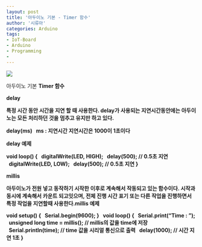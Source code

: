 ```yaml
---
layout: post
title: '아두이노 기본 - Timer 함수'
author: '시류아'
categories: Arduino
tags:
- IoT-Board
- Arduino
- Programming
-
---
```



<script> location.href='https://cafe.naver.com/develoid/776063' ; </script>

<p>
 <p>
  <img src="https://dthumb-phinf.pstatic.net/?src=%22http%3A%2F%2Fblogfiles.naver.net%2FMjAxNzAxMThfMjI2%2FMDAxNDg0NzA1MTUxNzc1.KpEcc-C8CsasW-WfSNIE99O8Ut30K7wTPFwvzfrr1H8g.AuvlN0uPDKgio8XR_3CG9G0N1mfBcSULsfbQIU7yH08g.JPEG.searphiel9%2Farduino_logo.jpg%22&amp;type=cafe_wa740">
 </p>
</p>
<p>
 <p>
  <p>
   아두이노 기본
   <b>Timer 함수
  </p>
 </p>
</p>
<p>
 <p>
  <p>
   delay
  </p>
 </p>
</p>
<p>
 <p>특정 시간 동안 시간을 지연 할 때 사용한다. delay가 사용되는 지연시간동안에는 아두이노는 모든 처리하던 것을 멈추고 유지만 하고 있다.</p>
</p>
<p>
 <p>
  <p>
   delay(ms)
   <b>&nbsp;
   <b>ms&nbsp;:&nbsp;지연시간
   <b>지연시간은&nbsp;1000이&nbsp;1초이다
  </p>
 </p>
</p>
<p>
 <p>delay 예제</p>
</p>
<p>
 <p>
  <p>
   void&nbsp;loop()&nbsp;{
   <b>&nbsp;&nbsp;digitalWrite(LED,&nbsp;HIGH);
   <b>&nbsp;&nbsp;delay(500);&nbsp;//&nbsp;0.5초&nbsp;지연
   <b>&nbsp;&nbsp;digitalWrite(LED,&nbsp;LOW);
   <b>&nbsp;&nbsp;delay(500);&nbsp;//&nbsp;0.5초&nbsp;지연
   <b>}
  </p>
 </p>
</p>
<p>
 <p>
  <p></p>
 </p>
</p>
<p>
 <p>
  <p>
   millis
  </p>
 </p>
</p>
<p>
 <p>아두이노가 전원 넣고 동작하기 시작한 이후로 계속해서 작동되고 있는 함수이다. 시작과 동시에 계속해서 카운트 되고잇으며, 전체 진행 시간 표기 또는 다른 작업을 진행하면서 특정 작업을 지연할때 사용한다.<b><b>millis 예제</p>
</p>
<p>
 <p>
  <p>
   void&nbsp;setup()&nbsp;{
   <b>&nbsp;&nbsp;Serial.begin(9600);
   <b>}
   <b>&nbsp;
   <b>void&nbsp;loop()&nbsp;{
   <b>&nbsp;&nbsp;Serial.print(“Time&nbsp;:&nbsp;”);
   <b>&nbsp;&nbsp;unsigned&nbsp;long&nbsp;time&nbsp;=&nbsp;millis();&nbsp;//&nbsp;millis의&nbsp;값을&nbsp;time에&nbsp;저장
   <b>&nbsp;&nbsp;Serial.println(time);&nbsp;//&nbsp;time&nbsp;값을&nbsp;시리얼&nbsp;통신으로&nbsp;출력
   <b>&nbsp;&nbsp;delay(1000);&nbsp;//&nbsp;시간&nbsp;지연&nbsp;1초
   <b>}
  </p>
 </p>
</p>
